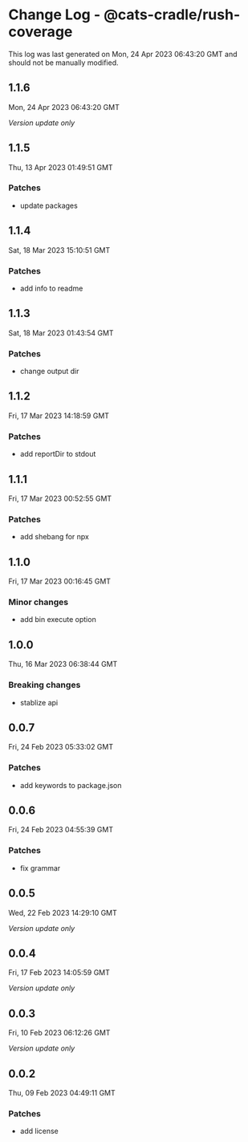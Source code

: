# Change Log - @cats-cradle/rush-coverage

This log was last generated on Mon, 24 Apr 2023 06:43:20 GMT and should not be manually modified.

## 1.1.6
Mon, 24 Apr 2023 06:43:20 GMT

_Version update only_

## 1.1.5
Thu, 13 Apr 2023 01:49:51 GMT

### Patches

- update packages 

## 1.1.4
Sat, 18 Mar 2023 15:10:51 GMT

### Patches

- add info to readme

## 1.1.3
Sat, 18 Mar 2023 01:43:54 GMT

### Patches

- change output dir

## 1.1.2
Fri, 17 Mar 2023 14:18:59 GMT

### Patches

- add reportDir to stdout

## 1.1.1
Fri, 17 Mar 2023 00:52:55 GMT

### Patches

- add shebang for npx

## 1.1.0
Fri, 17 Mar 2023 00:16:45 GMT

### Minor changes

- add bin execute option

## 1.0.0
Thu, 16 Mar 2023 06:38:44 GMT

### Breaking changes

- stablize api

## 0.0.7
Fri, 24 Feb 2023 05:33:02 GMT

### Patches

- add keywords to package.json

## 0.0.6
Fri, 24 Feb 2023 04:55:39 GMT

### Patches

- fix grammar

## 0.0.5
Wed, 22 Feb 2023 14:29:10 GMT

_Version update only_

## 0.0.4
Fri, 17 Feb 2023 14:05:59 GMT

_Version update only_

## 0.0.3
Fri, 10 Feb 2023 06:12:26 GMT

_Version update only_

## 0.0.2
Thu, 09 Feb 2023 04:49:11 GMT

### Patches

- add license

